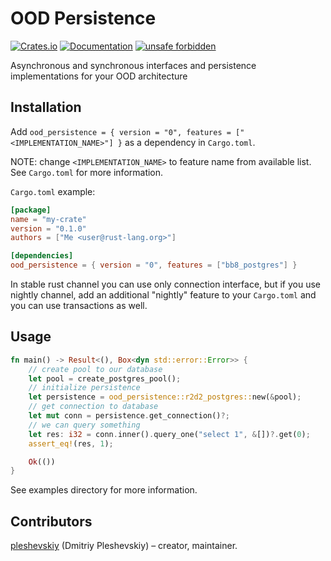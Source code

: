 # OOD Persistence

[![Crates.io](https://img.shields.io/crates/v/ood_persistence)](https://crates.io/crates/ood_persistence)
[![Documentation](https://docs.rs/ood_persistence/badge.svg)](https://docs.rs/ood_persistence)
[![unsafe forbidden](https://img.shields.io/badge/unsafe-forbidden-success.svg)](https://github.com/rust-secure-code/safety-dance/)

Asynchronous and synchronous interfaces and persistence implementations for your OOD architecture

## Installation

Add `ood_persistence = { version = "0", features = ["<IMPLEMENTATION_NAME>"] }` as a dependency in `Cargo.toml`.

NOTE: change `<IMPLEMENTATION_NAME>` to feature name from available list. See `Cargo.toml` for more information.

`Cargo.toml` example:

```toml
[package]
name = "my-crate"
version = "0.1.0"
authors = ["Me <user@rust-lang.org>"]

[dependencies]
ood_persistence = { version = "0", features = ["bb8_postgres"] }
```

In stable rust channel you can use only connection interface, but if you use nightly channel, add an additional
"nightly" feature to your `Cargo.toml` and you can use transactions as well.

## Usage

```rust
fn main() -> Result<(), Box<dyn std::error::Error>> {
    // create pool to our database
    let pool = create_postgres_pool();
    // initialize persistence
    let persistence = ood_persistence::r2d2_postgres::new(&pool);
    // get connection to database
    let mut conn = persistence.get_connection()?;
    // we can query something
    let res: i32 = conn.inner().query_one("select 1", &[])?.get(0);
    assert_eq!(res, 1);

    Ok(())
}
```

See examples directory for more information.


## Contributors

[pleshevskiy](https://github.com/pleshevskiy) (Dmitriy Pleshevskiy) – creator, maintainer.
